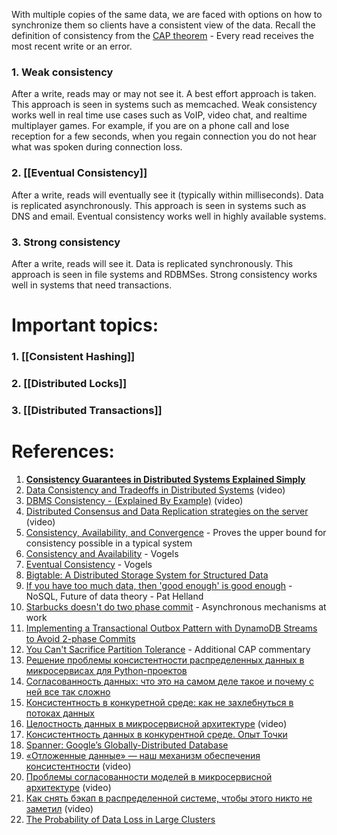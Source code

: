 With multiple copies of the same data, we are faced with options on how to synchronize them so clients have a consistent view of the data. Recall the definition of consistency from the [CAP theorem](https://github.com/donnemartin/system-design-primer#cap-theorem) - Every read receives the most recent write or an error.

### 1. **Weak consistency**

After a write, reads may or may not see it. A best effort approach is taken.
This approach is seen in systems such as memcached. Weak consistency works well in real time use cases such as VoIP, video chat, and realtime multiplayer games. For example, if you are on a phone call and lose reception for a few seconds, when you regain connection you do not hear what was spoken during connection loss.

### 2. **[[Eventual Consistency]]**

After a write, reads will eventually see it (typically within milliseconds). Data is replicated asynchronously.
This approach is seen in systems such as DNS and email. Eventual consistency works well in highly available systems.

### 3. **Strong consistency**

After a write, reads will see it. Data is replicated synchronously.
This approach is seen in file systems and RDBMSes. Strong consistency works well in systems that need transactions.

# Important topics:

### 1. [[Consistent Hashing]]

### 2. [[Distributed Locks]]

### 3. [[Distributed Transactions]]

# References:

1. **[Consistency Guarantees in Distributed Systems Explained Simply](https://kousiknath.medium.com/consistency-guarantees-in-distributed-systems-explained-simply-720caa034116)**
2. [Data Consistency and Tradeoffs in Distributed Systems](https://www.youtube.com/watch?v=m4q7VkgDWrM&list=PLMCXHnjXnTnvo6alSjVkgxV-VH6EPyvoX&index=30) (video)
3. [DBMS Consistency - (Explained By Example)](https://www.youtube.com/watch?v=Dxdh7w-0MsY&list=PLQnljOFTspQXOkIpdwjsMlVqkIffdqZ2K&index=77) (video)
4. [Distributed Consensus and Data Replication strategies on the server](https://www.youtube.com/watch?v=GeGxgmPTe4c&list=PLMCXHnjXnTnvo6alSjVkgxV-VH6EPyvoX&index=22) (video)
5. [Consistency, Availability, and Convergence](https://www.cs.utexas.edu/users/dahlin/papers/cac-tr.pdf) - Proves the upper bound for consistency possible in a typical system
6. [Consistency and Availability](https://www.infoq.com/news/2008/01/consistency-vs-availability) - Vogels
7. [Eventual Consistency](https://www.allthingsdistributed.com/2007/12/eventually_consistent.html) - Vogels
8. [Bigtable: A Distributed Storage System for Structured Data](http://www.read.seas.harvard.edu/~kohler/class/cs239-w08/chang06bigtable.pdf)
9. [If you have too much data, then 'good enough' is good enough](https://queue.acm.org/detail.cfm?id=1988603) - NoSQL, Future of data theory - Pat Helland
10. [Starbucks doesn't do two phase commit](https://www.enterpriseintegrationpatterns.com/docs/IEEE_Software_Design_2PC.pdf) - Asynchronous mechanisms at work
11. [Implementing a Transactional Outbox Pattern with DynamoDB Streams to Avoid 2-phase Commits](https://medium.com/ssense-tech/implementing-a-transactional-outbox-pattern-with-dynamodb-streams-to-avoid-2-phase-commits-ed0f91e69e9)
12. [You Can't Sacrifice Partition Tolerance](https://codahale.com/you-cant-sacrifice-partition-tolerance/) - Additional CAP commentary
13. [Решение проблемы консистентности распределенных данных в микросервисах для Python-проектов](https://www.youtube.com/watch?v=awbS6tKu1ys)
14. [Согласованность данных: что это на самом деле такое и почему с ней все так сложно](https://habr.com/ru/companies/vk/articles/723734/)
15. [Консистентность в конкуретной среде: как не захлебнуться в потоках данных](https://habr.com/ru/companies/tochka/articles/725722/)
16. [Целостность данных в микросервисной архитектуре](https://www.youtube.com/watch?v=6HvSpqBc8fA) (video)
17. [Консистентность данных в конкурентной среде. Опыт Точки](https://habr.com/ru/companies/tochka/articles/706726/)
18. [Spanner: Google’s Globally-Distributed Database](https://storage.googleapis.com/pub-tools-public-publication-data/pdf/39966.pdf)
19. [«Отложенные данные» — наш механизм обеспечения консистентности](https://www.youtube.com/watch?v=LaShwTfAFms&list=PLH-XmS0lSi_wRIh4RJjnTGMKaTiQoaGTc&index=23) (video)
20. [Проблемы согласованности моделей в микросервисной архитектуре](https://www.youtube.com/watch?v=Ixfulg4ZFX4&list=PLH-XmS0lSi_xQtVkWsUMSVUScK_3G_LUP&index=49) (video)
21. [Как снять бэкап в распределенной системе, чтобы этого никто не заметил](https://www.youtube.com/watch?v=Zjs1B72PkD8&list=PLH-XmS0lSi_wRIh4RJjnTGMKaTiQoaGTc&index=49) (video)
22. [The Probability of Data Loss in Large Clusters](https://martin.kleppmann.com/2017/01/26/data-loss-in-large-clusters.html)